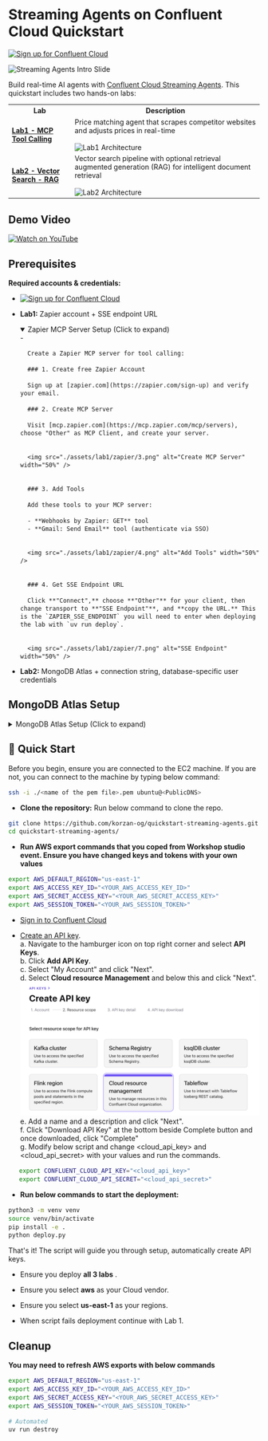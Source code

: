 # Streaming Agents on Confluent Cloud Quickstart

[![Sign up for Confluent Cloud](https://img.shields.io/badge/Sign%20up%20for%20Confluent%20Cloud-007BFF?style=for-the-badge&logo=apachekafka&logoColor=white)](https://www.confluent.io/get-started/?utm_campaign=tm.pmm_cd.q4fy25-quickstart-streaming-agents&utm_source=github&utm_medium=demo)

![Streaming Agents Intro Slide](./assets/streaming-agents-intro-slide.png)




Build real-time AI agents with [Confluent Cloud Streaming Agents](https://docs.confluent.io/cloud/current/ai/streaming-agents/overview.html). This quickstart includes two hands-on labs:

<table>
<tr>
<th width="25%">Lab</th>
<th width="75%">Description</th>
</tr>
<tr>
<td><a href="./LAB1-Walkthrough.md"><strong>Lab1 - MCP Tool Calling</strong></a></td>
<td>Price matching agent that scrapes competitor websites and adjusts prices in real-time<br><br><img src="./assets/lab1/lab1-architecture.png" alt="Lab1 Architecture"></td>
</tr>
<tr>
<td><a href="./LAB2-Walkthrough.md"><strong>Lab2 - Vector Search - RAG</strong></a></td>
<td>Vector search pipeline with optional retrieval augmented generation (RAG) for intelligent document retrieval<br><br><img src="./assets/lab2/mongodb/00_lab2_architecture.png" alt="Lab2 Architecture"></td>
</tr>
</table>

## Demo Video

[![Watch on YouTube](https://img.youtube.com/vi/F4bUUsVDBVE/hqdefault.jpg)](https://www.youtube.com/watch?v=F4bUUsVDBVE "Watch on YouTube")

## Prerequisites

**Required accounts & credentials:**

- [![Sign up for Confluent Cloud](https://img.shields.io/badge/Sign%20up%20for%20Confluent%20Cloud-007BFF?style=for-the-badge&logo=apachekafka&logoColor=white)](https://www.confluent.io/get-started/?utm_campaign=tm.pmm_cd.q4fy25-quickstart-streaming-agents&utm_source=github&utm_medium=demo)
- **Lab1:** Zapier account + SSE endpoint URL
    <details open>
    - <summary>Zapier MCP Server Setup (Click to expand)</summary>

        Create a Zapier MCP server for tool calling:

        ### 1. Create free Zapier Account

        Sign up at [zapier.com](https://zapier.com/sign-up) and verify your email.

        ### 2. Create MCP Server

        Visit [mcp.zapier.com](https://mcp.zapier.com/mcp/servers), choose "Other" as MCP Client, and create your server.


        <img src="./assets/lab1/zapier/3.png" alt="Create MCP Server" width="50%" />


        ### 3. Add Tools

        Add these tools to your MCP server:

        - **Webhooks by Zapier: GET** tool
        - **Gmail: Send Email** tool (authenticate via SSO)


        <img src="./assets/lab1/zapier/4.png" alt="Add Tools" width="50%" />


        ### 4. Get SSE Endpoint URL

        Click **"Connect",** choose **"Other"** for your client, then change transport to **"SSE Endpoint"**, and **copy the URL.** This is the `ZAPIER_SSE_ENDPOINT` you will need to enter when deploying the lab with `uv run deploy`.


        <img src="./assets/lab1/zapier/7.png" alt="SSE Endpoint" width="50%" />

    </details>


- **Lab2:** MongoDB Atlas + connection string, database-specific user credentials 
## MongoDB Atlas Setup
<details>
<summary>MongoDB Atlas Setup (Click to expand)</summary>

### Step 1: Create MongoDB Atlas Account and Cluster

If running Lab2, set up a free MongoDB Atlas cluster:

#### 1. Create a **Project.**

<details open>
<summary>Click to collapse</summary>

<img src="./assets/lab2/mongodb/01_create_project.png" alt="Create Project" width="50%" />

</details>

#### 2. Create a **Cluster.**

<details open>
<summary>Click to collapse</summary>

<img src="./assets/lab2/mongodb/02_create_cluster.png" alt="Create Cluster" width="50%" />

</details>

#### 3. Choose the **Free Tier (M0).** Then choose your cloud provider (AWS or Azure) and region. Make sure this is the same region that your Confluent Cloud deployment is in. Click **Create Cluster.**

<details open>
<summary>Click to collapse</summary>

<img src="./assets/lab2/mongodb/03_choose_free_tier_and_region.png" alt="Choose Free Tier" width="50%" />

</details>

#### 4. **Create a Database User.** **Write down the username and password** you choose, as they will be `mongodb_username` and `mongodb_password` that you will need to deploy Terraform later. Click **Create Database User** when you are done

   **Note:** the username and password you set up to access your database are the credentials you'll need to save for later, NOT the separate login you use for mongodb.com.

<details open>
<summary>Click to collapse</summary>

<img src="./assets/lab2/mongodb/04_create_database_user.png" alt="Create Database User" width="50%" />

</details>

#### 5. Click **Choose a Connection method.** => Shell => Copy the URL shown in **step 2.** This is the `MONGODB_CONNECTION_URL` you will need later. Don't worry about the rest of the command - you only need the URL that looks like `mongodb+srv://cluster0.xhgx1kr.mongodb.net`

#### 6. Go to **Network Access** in left sidebar. Click green **Add IP Address** button on the right. Then simply click the **Allow Access From Anywhere** button, or manually enter `0.0.0.0/0`. Click **Confirm.**

 ⚠️ **NOTE:** Important step! Confluent Cloud will not be able to connect to MongoDB without this rule. ⚠️

<details open>
<summary>Click to collapse</summary>

<img src="./assets/lab2/mongodb/05_network_access_allow_all.png" alt="Network Access" width="50%" />

</details>

#### 7. Next, from **Clusters** page, choose "Atlas Search" then click **Add my own data.** Enter

   Database name: `vector_search`

   Collection name: `documents`

<details open>
<summary>Click to collapse</summary>

<img src="./assets/lab2/mongodb/06_add_data_collection.png" alt="Add Data Collection" width="50%" />

</details>

#### 8. Next, click **Create Search Index.** Choose **Vector Search index, and name it `vector_search`

<details open>
<summary>Click to collapse</summary>
<img src="./assets/lab2/mongodb/07_create_vector_search_index.png" alt="Create Vector Index" width="50%" />

</details>

#### 9. Scroll down to the bottom and choose **JSON Editor.** Enter the following

   ```json
   {
     "fields": [
       {
         "type": "vector",
         "path": "embedding",
         "numDimensions": 1536,
         "similarity": "cosine"
       }
     ]
   }
   ```

<details open>
<summary>Click to collapse</summary>

<img src="./assets/lab2/mongodb/08_json_editor_config.png" alt="JSON Config" width="50%" />

</details>

</details>


## 🚀 Quick Start

Before you begin, ensure you are connected to the EC2 machine. If you are not, you can connect to the machine by typing below command:

```bash
ssh -i ./<name of the pem file>.pem ubuntu@<PublicDNS>
```


* **Clone the repository:**
   Run below command to clone the repo.

```bash
git clone https://github.com/korzan-og/quickstart-streaming-agents.git
cd quickstart-streaming-agents/
```

* **Run AWS export commands that you coped from Workshop studio event. Ensure you have changed keys and tokens with your own values**

```bash
export AWS_DEFAULT_REGION="us-east-1"
export AWS_ACCESS_KEY_ID="<YOUR_AWS_ACCESS_KEY_ID>"
export AWS_SECRET_ACCESS_KEY="<YOUR_AWS_SECRET_ACCESS_KEY>"
export AWS_SESSION_TOKEN="<YOUR_AWS_SESSION_TOKEN>"
```
* [Sign in to Confluent Cloud](https://confluent.cloud/auth_callback)

* [Create an API key](https://docs.confluent.io/cloud/current/security/authenticate/workload-identities/service-accounts/api-keys/manage-api-keys.html#add-an-api-key).<br>
         a. Navigate to the hamburger icon on top right corner and select **API Keys**.<br>
         b. Click **Add API Key**.<br>
         c. Select "My Account" and click "Next".<br>
         d. Select **Cloud resource Management** and below this and click "Next".<br>
         ![](/assets/apikey.png)
         e. Add a name and a description and click "Next".<br>
         f. Click "Download API Key" at the bottom beside Complete button and once downloaded, click "Complete"<br>
         g. Modify below script and change <cloud_api_key> and <cloud_api_secret> with your values and run the commands.
 ```bash
    export CONFLUENT_CLOUD_API_KEY="<cloud_api_key>"
    export CONFLUENT_CLOUD_API_SECRET="<cloud_api_secret>"
```


* **Run below commands to start the deployment:**

```bash
python3 -m venv venv
source venv/bin/activate
pip install -e .
python deploy.py
```

That's it! The script will guide you through setup, automatically create API keys. 

- Ensure you deploy **all 3 labs** .

- Ensure you select **aws** as your Cloud vendor.

- Ensure you select **us-east-1** as your regions.

* When script fails deployment continue with Lab 1.

## Cleanup

**You may need to refresh AWS exports with below commands**

```bash
export AWS_DEFAULT_REGION="us-east-1"
export AWS_ACCESS_KEY_ID="<YOUR_AWS_ACCESS_KEY_ID>"
export AWS_SECRET_ACCESS_KEY="<YOUR_AWS_SECRET_ACCESS_KEY>"
export AWS_SESSION_TOKEN="<YOUR_AWS_SESSION_TOKEN>"
```

```bash
# Automated
uv run destroy
```